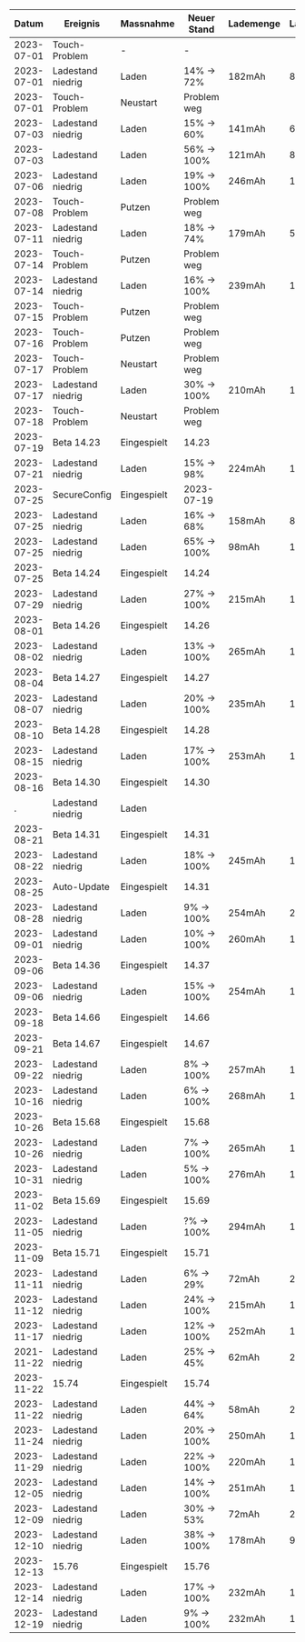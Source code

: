 Datum     |Ereignis         |Massnahme  |Neuer Stand|Lademenge|Ladedauer|Anschluss |
----------|-----------------|-----------|-----------|---------|---------|----------|
2023-07-01|Touch-Problem    |-          |-          |         |         |          |
2023-07-01|Ladestand niedrig|Laden      |14% ->  72%|182mAh   | 83min   |PC - USB-A|
2023-07-01|Touch-Problem    |Neustart   |Problem weg|         |         |          |
2023-07-03|Ladestand niedrig|Laden      |15% ->  60%|141mAh   | 60min   |PC - USB-A|
2023-07-03|Ladestand        |Laden      |56% -> 100%|121mAh   | 81min   |PC - USB-A|
2023-07-06|Ladestand niedrig|Laden      |19% -> 100%|246mAh   |135min   |PC - USB-A|
2023-07-08|Touch-Problem    |Putzen     |Problem weg|         |         |          |
2023-07-11|Ladestand niedrig|Laden      |18% ->  74%|179mAh   | 57min   |PC - USB-A|
2023-07-14|Touch-Problem    |Putzen     |Problem weg|         |         |          |
2023-07-14|Ladestand niedrig|Laden      |16% -> 100%|239mAh   |149min   |PC - USB-A|
2023-07-15|Touch-Problem    |Putzen     |Problem weg|         |         |          |
2023-07-16|Touch-Problem    |Putzen     |Problem weg|         |         |          |
2023-07-17|Touch-Problem    |Neustart   |Problem weg|         |         |          |
2023-07-17|Ladestand niedrig|Laden      |30% -> 100%|210mAh   |146min   |PC - USB-A|
2023-07-18|Touch-Problem    |Neustart   |Problem weg|         |         |          |
2023-07-19|Beta 14.23       |Eingespielt|14.23      |         |         |          |
2023-07-21|Ladestand niedrig|Laden      |15% ->  98%|224mAh   |144min   |PC - USB-A|
2023-07-25|SecureConfig     |Eingespielt|2023-07-19 |         |         |          |
2023-07-25|Ladestand niedrig|Laden      |16% ->  68%|158mAh   | 82min   |PC - USB-A|
2023-07-25|Ladestand niedrig|Laden      |65% -> 100%| 98mAh   |105min   |PC - USB-A|
2023-07-25|Beta 14.24       |Eingespielt|14.24      |         |         |          |
2023-07-29|Ladestand niedrig|Laden      |27% -> 100%|215mAh   |136min   |PC - USB-A|
2023-08-01|Beta 14.26       |Eingespielt|14.26      |         |         |          |
2023-08-02|Ladestand niedrig|Laden      |13% -> 100%|265mAh   |132min   |PC - USB-A|
2023-08-04|Beta 14.27       |Eingespielt|14.27      |         |         |          |
2023-08-07|Ladestand niedrig|Laden      |20% -> 100%|235mAh   |173min   |PC - USB-A|
2023-08-10|Beta 14.28       |Eingespielt|14.28      |         |         |          |
2023-08-15|Ladestand niedrig|Laden      |17% -> 100%|253mAh   |143min   |PC - USB-A|
2023-08-16|Beta 14.30       |Eingespielt|14.30      |         |         |          |
.         |Ladestand niedrig|Laden      |           |         |         |          |
2023-08-21|Beta 14.31       |Eingespielt|14.31      |         |         |          |
2023-08-22|Ladestand niedrig|Laden      |18% -> 100%|245mAh   |144min   |PC - USB-A|
2023-08-25|Auto-Update      |Eingespielt|14.31      |         |         |          |
2023-08-28|Ladestand niedrig|Laden      | 9% -> 100%|254mAh   |217min   |PC - USB-A|
2023-09-01|Ladestand niedrig|Laden      |10% -> 100%|260mAh   |166min   |PC - USB-A|
2023-09-06|Beta 14.36       |Eingespielt|14.37      |         |         |          |
2023-09-06|Ladestand niedrig|Laden      |15% -> 100%|254mAh   |151min   |PC - USB-A|
2023-09-18|Beta 14.66       |Eingespielt|14.66      |         |         |          |
2023-09-21|Beta 14.67       |Eingespielt|14.67      |         |         |          |
2023-09-22|Ladestand niedrig|Laden      | 8% -> 100%|257mAh   |191min   |PC - USB-A|
2023-10-16|Ladestand niedrig|Laden      | 6% -> 100%|268mAh   |178min   |PC - USB-A|
2023-10-26|Beta 15.68       |Eingespielt|15.68      |         |         |          |
2023-10-26|Ladestand niedrig|Laden      | 7% -> 100%|265mAh   |161min   |PC - USB-A|
2023-10-31|Ladestand niedrig|Laden      | 5% -> 100%|276mAh   |146min   |PC - USB-A|
2023-11-02|Beta 15.69       |Eingespielt|15.69      |         |         |          |
2023-11-05|Ladestand niedrig|Laden      | ?% -> 100%|294mAh   |128min   |PC - USB-A|
2023-11-09|Beta 15.71       |Eingespielt|15.71      |         |         |          |
2023-11-11|Ladestand niedrig|Laden      | 6% ->  29%| 72mAh   | 23min   |PC - USB-A|
2023-11-12|Ladestand niedrig|Laden      |24% -> 100%|215mAh   |134min   |PC - USB-A|
2023-11-17|Ladestand niedrig|Laden      |12% -> 100%|252mAh   |146min   |PC - USB-A|
2021-11-22|Ladestand niedrig|Laden      |25% ->  45%| 62mAh   | 20min   |PC - USB-A|
2023-11-22|15.74            |Eingespielt|15.74      |         |         |          |
2023-11-22|Ladestand niedrig|Laden      |44% ->  64%| 58mAh   | 21min   |PC - USB-A|
2023-11-24|Ladestand niedrig|Laden      |20% -> 100%|250mAh   |148min   |PC - USB-A|
2023-11-29|Ladestand niedrig|Laden      |22% -> 100%|220mAh   |142min   |PC - USB-A|
2023-12-05|Ladestand niedrig|Laden      |14% -> 100%|251mAh   |134min   |PC - USB-A|
2023-12-09|Ladestand niedrig|Laden      |30% ->  53%| 72mAh   | 27min   |PC - USB-A|
2023-12-10|Ladestand niedrig|Laden      |38% -> 100%|178mAh   | 95min   |PC - USB-A|
2023-12-13|15.76            |Eingespielt|15.76      |         |         |          |
2023-12-14|Ladestand niedrig|Laden      |17% -> 100%|232mAh   |140min   |PC - USB-A|
2023-12-19|Ladestand niedrig|Laden      | 9% -> 100%|232mAh   |140min   |PC - USB-A|